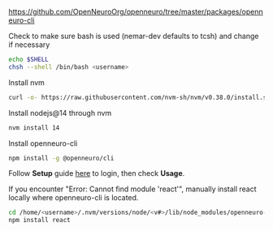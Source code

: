 https://github.com/OpenNeuroOrg/openneuro/tree/master/packages/openneuro-cli

Check to make sure bash is used (nemar-dev defaults to tcsh) and change if necessary
```sh
echo $SHELL
chsh --shell /bin/bash <username>
```
Install nvm 
```sh 
curl -o- https://raw.githubusercontent.com/nvm-sh/nvm/v0.38.0/install.sh | bash
```
Install nodejs@14 through nvm
```sh
nvm install 14
```
Install openneuro-cli
```sh
npm install -g @openneuro/cli
```
Follow **Setup** guide [here](https://github.com/OpenNeuroOrg/openneuro/tree/master/packages/openneuro-cli) to login, then check **Usage**.

If you encounter "Error: Cannot find module 'react'", manually install react locally where openneuro-cli is located.
```sh
cd /home/<username>/.nvm/versions/node/<v#>/lib/node_modules/openneuro-cli
npm install react
```
